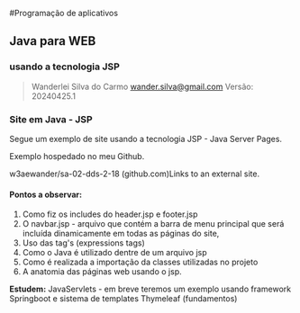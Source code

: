 #Programação de aplicativos
## Java para WEB
### usando a tecnologia JSP

>
> Wanderlei Silva do Carmo <wander.silva@gmail.com>
> Versão: 20240425.1
>

### Site em Java - JSP


Segue um exemplo de site usando a tecnologia JSP - Java Server Pages.

Exemplo hospedado no meu Github.

w3aewander/sa-02-dds-2-18 (github.com)Links to an external site.


#### Pontos a observar:

 

1. Como fiz os includes do header.jsp e footer.jsp
3. O navbar.jsp - arquivo que contém a barra de menu principal que será incluída dinamicamente em todas as páginas do site,
3. Uso das tag's (expressions  tags)
4. Como o Java é utilizado dentre de um arquivo jsp
5. Como é realizada a importação da classes utilizadas no projeto
6. A anatomia das páginas web usando o jsp.


**Estudem:** JavaServlets  - em breve teremos um exemplo usando framework Springboot e sistema de templates Thymeleaf (fundamentos)